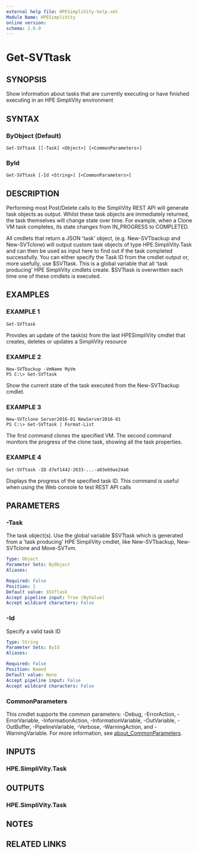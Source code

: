 ```yaml
---
external help file: HPESimpliVity-help.xml
Module Name: HPESimpliVity
online version:
schema: 2.0.0
---
```


# Get-SVTtask

## SYNOPSIS
Show information about tasks that are currently executing or have finished executing in an 
HPE SimpliVity environment

## SYNTAX

### ByObject (Default)
```
Get-SVTtask [[-Task] <Object>] [<CommonParameters>]
```

### ById
```
Get-SVTtask [-Id <String>] [<CommonParameters>]
```

## DESCRIPTION
Performing most Post/Delete calls to the SimpliVity REST API will generate task objects as output. Whilst these task objects are immediately returned, the task themselves will change state over time. For example, when a Clone VM task completes, its state changes from IN_PROGRESS to COMPLETED.

All cmdlets that return a JSON 'task' object, (e.g. New-SVTbackup and New-SVTclone) will output custom task objects of type HPE.SimpliVity.Task and can then be used as input here to find out if the task completed successfully. You can either specify the Task ID from the cmdlet output or, more usefully, use $SVTtask. This is a global variable that all 'task producing' HPE SimpliVity cmdlets create. $SVTtask is overwritten each time one of these cmdlets is executed.

## EXAMPLES

### EXAMPLE 1
```
Get-SVTtask
```

Provides an update of the task(s) from the last HPESimpliVity cmdlet that creates, deletes or updates a SimpliVity resource

### EXAMPLE 2
```
New-SVTbackup -VmName MyVm
PS C:\> Get-SVTtask
```

Show the current state of the task executed from the New-SVTbackup cmdlet.

### EXAMPLE 3
```
New-SVTclone Server2016-01 NewServer2016-01
PS C:\> Get-SVTtask | Format-List
```

The first command clones the specified VM.
The second command monitors the progress of the clone task, showing all the task properties.

### EXAMPLE 4
```
Get-SVTtask -ID d7ef1442-2633-...-a03e69ae24a6
```

Displays the progress of the specified task ID. This command is useful when using the Web console to test REST API calls

## PARAMETERS

### -Task
The task object(s). Use the global variable $SVTtask which is generated from a 'task producing' HPE SimpliVity cmdlet, like New-SVTbackup, New-SVTclone and Move-SVTvm.

```yaml
Type: Object
Parameter Sets: ByObject
Aliases:

Required: False
Position: 1
Default value: $SVTtask
Accept pipeline input: True (ByValue)
Accept wildcard characters: False
```

### -Id
Specify a valid task ID

```yaml
Type: String
Parameter Sets: ById
Aliases:

Required: False
Position: Named
Default value: None
Accept pipeline input: False
Accept wildcard characters: False
```

### CommonParameters
This cmdlet supports the common parameters: -Debug, -ErrorAction, -ErrorVariable, -InformationAction, -InformationVariable, -OutVariable, -OutBuffer, -PipelineVariable, -Verbose, -WarningAction, and -WarningVariable. For more information, see [about_CommonParameters](http://go.microsoft.com/fwlink/?LinkID=113216).

## INPUTS

### HPE.SimpliVity.Task
## OUTPUTS

### HPE.SimpliVity.Task
## NOTES

## RELATED LINKS
